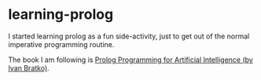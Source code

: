 # learning-prolog

I started learning prolog as a fun side-activity, just to get out of the normal imperative programming routine.

The book I am following is [Prolog Programming for Artificial Intelligence (by Ivan Bratko)](https://amzn.to/2Lk50yc).

